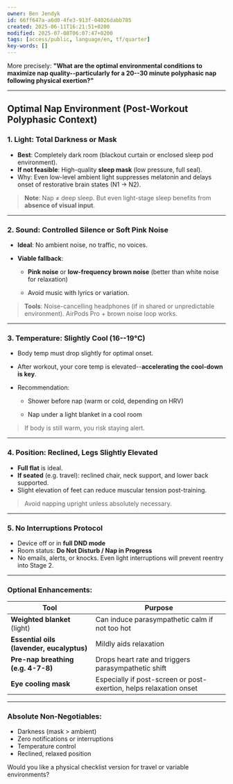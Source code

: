 ```yaml
---
owner: Ben Jendyk
id: 66ff647a-a6d0-4fe3-913f-04026dabb785
created: 2025-06-11T16:21:51+0200
modified: 2025-07-08T06:07:47+0200
tags: [access/public, language/en, tf/quarter]
key-words: []
---
```


More precisely: **"What are the optimal environmental conditions to maximize nap quality--particularly for a 20--30 minute polyphasic nap following physical exertion?"**

* * *

## Optimal Nap Environment (Post-Workout Polyphasic Context)

### 1. **Light: Total Darkness or Mask**

- **Best**: Completely dark room (blackout curtain or enclosed sleep pod environment).
- **If not feasible**: High-quality **sleep mask** (low pressure, full seal).
- Why: Even low-level ambient light suppresses melatonin and delays onset of restorative brain states (N1 → N2).

> **Note**: Nap ≠ deep sleep. But even light-stage sleep benefits from **absence of visual input**.

* * *

### 2. **Sound: Controlled Silence or Soft Pink Noise**

- **Ideal**: No ambient noise, no traffic, no voices.
- **Viable fallback**:

    - **Pink noise** or **low-frequency brown noise** (better than white noise for relaxation)

    - Avoid music with lyrics or variation.

> **Tools**: Noise-cancelling headphones (if in shared or unpredictable environment). AirPods Pro + brown noise loop works.
* * *

### 3. **Temperature: Slightly Cool (16--19°C)**

- Body temp must drop slightly for optimal onset.
- After workout, your core temp is elevated--**accelerating the cool-down is key**.
- Recommendation:

    - Shower before nap (warm or cold, depending on HRV)

    - Nap under a light blanket in a cool room

> If body is still warm, you risk staying alert.

* * *

### 4. **Position: Reclined, Legs Slightly Elevated**

- **Full flat** is ideal.
- **If seated** (e.g. travel): reclined chair, neck support, and lower back supported.
- Slight elevation of feet can reduce muscular tension post-training.

> Avoid napping upright unless absolutely necessary.

* * *

### 5. **No Interruptions Protocol**

- Device off or in **full DND mode**
- Room status: **Do Not Disturb / Nap in Progress**
- No emails, alerts, or knocks. Even light interruptions will prevent reentry into Stage 2.
* * *

### Optional Enhancements:

| Tool | Purpose | 
| ---- | ----  |
| **Weighted blanket** (light) | Can induce parasympathetic calm if not too hot | 
| **Essential oils (lavender, eucalyptus)** | Mildly aids relaxation | 
| **Pre-nap breathing (e.g. 4-7-8)** | Drops heart rate and triggers parasympathetic shift | 
| **Eye cooling mask** | Especially if post-screen or post-exertion, helps relaxation onset | 
* * *

### Absolute Non-Negotiables:

- Darkness (mask > ambient)
- Zero notifications or interruptions
- Temperature control
- Reclined, relaxed position

Would you like a physical checklist version for travel or variable environments?